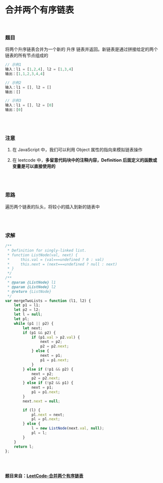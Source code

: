 # 合并两个有序链表

</br>

### 题目

将两个升序链表合并为一个新的 升序 链表并返回。新链表是通过拼接给定的两个链表的所有节点组成的

```javascript
// 示例1
输入：l1 = [1,2,4], l2 = [1,3,4]
输出：[1,1,2,3,4,4]

// 示例2
输入：l1 = [], l2 = []
输出：[]

// 示例3
输入：l1 = [], l2 = [0]
输出：[0]
```

</br>
</br>

### 注意

1. 在 JavaScript 中，我们可以利用 Object 属性的指向来模拟链表操作

2. 在 leetcode 中，**多留意代码块中的注释内容，Definition 后面定义的函数或变量是可以直接使用的**

</br>
</br>

### 思路

遍历两个链表的队头，将较小的插入到新的链表中

</br>
</br>

### 求解

```javascript
/**
 * Definition for singly-linked list.
 * function ListNode(val, next) {
 *     this.val = (val===undefined ? 0 : val)
 *     this.next = (next===undefined ? null : next)
 * }
 */
/**
 * @param {ListNode} l1
 * @param {ListNode} l2
 * @return {ListNode}
 */
var mergeTwoLists = function (l1, l2) {
    let p1 = l1;
    let p2 = l2;
    let l = null;
    let pl;
    while (p1 || p2) {
        let next;
        if (p1 && p2) {
            if (p1.val > p2.val) {
                next = p2;
                p2 = p2.next;
            } else {
                next = p1;
                p1 = p1.next;
            }
        } else if (!p1 && p2) {
            next = p2;
            p2 = p2.next;
        } else if (!p2 && p1) {
            next = p1;
            p1 = p1.next;
        }
        next.next = null;

        if (l) {
            pl.next = next;
            pl = pl.next;
        } else {
            l = new ListNode(next.val, null);
            pl = l;
        }
    }
    return l;
};
```

</br>
</br>

**题目来自：[LeetCode-合并两个有序链表](https://leetcode-cn.com/problems/merge-two-sorted-lists/)**
